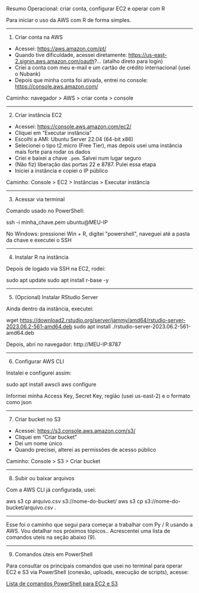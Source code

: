 Resumo Operacional: criar conta, configurar EC2 e operar com R

Para iniciar o uso da AWS com R de forma simples.

------------------------------

1. Criar conta na AWS

- Acessei: https://aws.amazon.com/pt/
- Quando tive dificuldade, acessei diretamente:
  https://us-east-2.signin.aws.amazon.com/oauth?... (atalho direto para login)
- Criei a conta com meu e-mail e um cartão de crédito internacional (usei o Nubank)
- Depois que minha conta foi ativada, entrei no console: https://console.aws.amazon.com/

Caminho: navegador > AWS > criar conta > console

------------------------------

2. Criar instância EC2

- Acessei: https://console.aws.amazon.com/ec2/
- Cliquei em “Executar instância”
- Escolhi a AMI: Ubuntu Server 22.04 (64-bit x86)
- Selecionei o tipo t2.micro (Free Tier), mas depois usei uma instância mais forte para rodar os dados
- Criei e baixei a chave `.pem`. Salvei num lugar seguro
- (Não fiz) liberação das portas 22 e 8787. Pulei essa etapa
- Iniciei a instância e copiei o IP público

Caminho: Console > EC2 > Instâncias > Executar instância

------------------------------

3. Acessar via terminal

Comando usado no PowerShell:

ssh -i minha_chave.pem ubuntu@MEU-IP

No Windows: pressionei Win + R, digitei "powershell", naveguei até a pasta da chave e executei o SSH

------------------------------

4. Instalar R na instância

Depois de logado via SSH na EC2, rodei:

sudo apt update
sudo apt install r-base -y

------------------------------

5. (Opcional) Instalar RStudio Server

Ainda dentro da instância, executei:

wget https://download2.rstudio.org/server/jammy/amd64/rstudio-server-2023.06.2-561-amd64.deb
sudo apt install ./rstudio-server-2023.06.2-561-amd64.deb

Depois, abri no navegador: http://MEU-IP:8787

------------------------------

6. Configurar AWS CLI

Instalei e configurei assim:

sudo apt install awscli
aws configure

Informei minha Access Key, Secret Key, região (usei us-east-2) e o formato como json

------------------------------

7. Criar bucket no S3

- Acessei: https://s3.console.aws.amazon.com/s3/
- Cliquei em “Criar bucket”
- Dei um nome único
- Quando precisei, alterei as permissões de acesso público

Caminho: Console > S3 > Criar bucket

------------------------------

8. Subir ou baixar arquivos

Com a AWS CLI já configurada, usei:

aws s3 cp arquivo.csv s3://nome-do-bucket/
aws s3 cp s3://nome-do-bucket/arquivo.csv .

------------------------------

Esse foi o caminho que segui para começar a trabalhar com Py / R usando a AWS. Vou detalhar nos próximos tópicos.. Acrescentei uma lista de comandos uteis na seção abaixo (9).

------------------------------

9. Comandos úteis em PowerShell

Para consultar os principais comandos que usei no terminal para operar EC2 e S3 via PowerShell (conexão, uploads, execução de scripts), acesse:

[Lista de comandos PowerShell para EC2 e S3](12_comandos_powershell.md)
